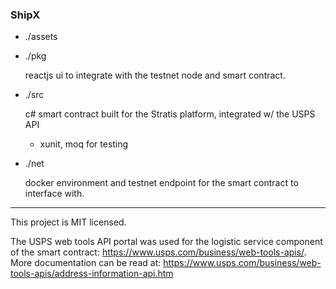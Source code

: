 ### ShipX

- ./assets

- ./pkg

    reactjs ui to integrate with the testnet node and smart contract.

- ./src

    c# smart contract built for the Stratis platform, integrated w/ the USPS API

    * xunit, moq for testing

- ./net

    docker environment and testnet endpoint for the smart contract to interface with.

---

This project is MIT licensed. 

The USPS web tools API portal was used for the logistic service component of the smart contract: https://www.usps.com/business/web-tools-apis/. More documentation can be read at: https://www.usps.com/business/web-tools-apis/address-information-api.htm
